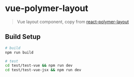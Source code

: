 # vue-polymer-layout

> Vue layout component, copy from [react-polymer-layout](https://github.com/wizawu/react-polymer-layout)

## Build Setup

``` bash
# build
npm run build

# test
cd test/test-vue && npm run dev
cd test/test-vue-jsx && npm run dev
```
